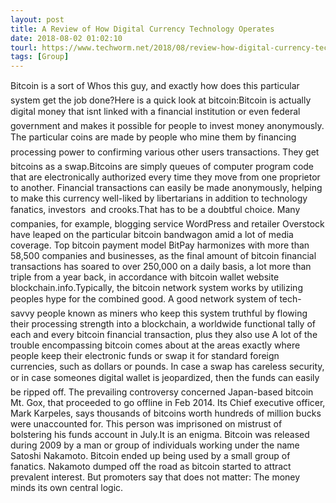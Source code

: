 ```yaml
---
layout: post
title: A Review of How Digital Currency Technology Operates
date: 2018-08-02 01:02:10
tourl: https://www.techworm.net/2018/08/review-how-digital-currency-technology-operates.html
tags: [Group]
---
```

Bitcoin is a sort of Whos this guy, and exactly how does this particular system get the job done?Here is a quick look at bitcoin:Bitcoin is actually digital money that isnt linked with a financial institution or even federal government and makes it possible for people to invest money anonymously. The particular coins are made by people who mine them by financing processing power to confirming various other users transactions. They get bitcoins as a swap.Bitcoins are simply queues of computer program code that are electronically authorized every time they move from one proprietor to another. Financial transactions can easily be made anonymously, helping to make this currency well-liked by libertarians in addition to technology fanatics, investors  and crooks.That has to be a doubtful choice. Many companies, for example, blogging service WordPress and retailer Overstock have leaped on the particular bitcoin bandwagon amid a lot of media coverage. Top bitcoin payment model BitPay harmonizes with more than 58,500 companies and businesses, as the final amount of bitcoin financial transactions has soared to over 250,000 on a daily basis, a lot more than triple from a year back, in accordance with bitcoin wallet website blockchain.info.Typically, the bitcoin network system works by utilizing peoples hype for the combined good. A good network system of tech-savvy people known as miners who keep this system truthful by flowing their processing strength into a blockchain, a worldwide functional tally of each and every bitcoin financial transaction, plus they also use A lot of the trouble encompassing bitcoin comes about at the areas exactly where people keep their electronic funds or swap it for standard foreign currencies, such as dollars or pounds. In case a swap has careless security, or in case someones digital wallet is jeopardized, then the funds can easily be ripped off. The prevailing controversy concerned Japan-based bitcoin Mt. Gox, that proceeded to go offline in Feb 2014. Its Chief executive officer, Mark Karpeles, says thousands of bitcoins worth hundreds of million bucks were unaccounted for. This person was imprisoned on mistrust of bolstering his funds account in July.It is an enigma. Bitcoin was released during 2009 by a man or group of individuals working under the name Satoshi Nakamoto. Bitcoin ended up being used by a small group of fanatics. Nakamoto dumped off the road as bitcoin started to attract prevalent interest. But promoters say that does not matter: The money minds its own central logic.